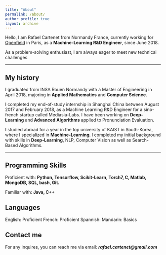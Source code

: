 ```yaml
---
title: "About"
permalink: /about/
author_profile: true
layout: archive
---
```


Hello, I am Rafael Cartenet from Normandy France, currently working for [Openfield](http://openfieldlive.com/?lang=en) in Paris, as a **Machine-Learning R&D Engineer**, since June 2018.

As a problem-solving enthusiast, I am always eager to meet new technical challenges.

---

## My history

I graduated from INSA Rouen Normandy with a Master of Engineering in April 2018, majoring in **Applied Mathematics** and **Computer Science**.

I completed my end-of-study internship in Shanghai China between August 2017 and February 2018, as a Machine Learning R&D Engineer for a sino-french startup called Mediasia-Labs. I have been working on **Deep-Learning** and **Advanced Algorithms** applied to Pronunciation Evaluation.

I studied abroad for a year in the top university of KAIST in South-Korea, where I specialized in **Machine-Learning**. I completed my initial background with skills in **Deep-Learning**, NLP, Computer Vision as well as Search-Based Algorithms.

---

## Programming Skills

Proficient with: **Python, Tensorflow, Scikit-Learn, Torch7, C, Matlab, MongoDB, SQL, bash, Git.**

Familiar with: **Java, C++**

## Languages

English: Proficient
French: Proficient
Spannish: 
Mandarin: Basics

## Contact me

For any inquires, you can reach me via email: **_rafael.cartenet@gmail.com_**
